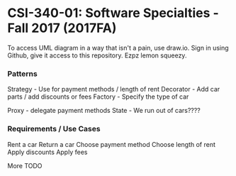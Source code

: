 # CSI-340-01: Software Specialties - Fall 2017 (2017FA)

To access UML diagram in a way that isn't a pain, use draw.io.  Sign in using Github, give it access to this repository.  Ezpz lemon squeezy.

### Patterns

Strategy - Use for payment methods / length of rent 
Decorator - Add car parts / add discounts or fees
Factory - Specify the type of car

Proxy - delegate payment methods
State - We run out of cars????


### Requirements / Use Cases

Rent a car
Return a car
Choose payment method
Choose length of rent
Apply discounts
Apply fees


More TODO
